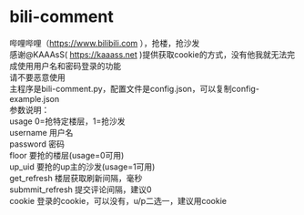 # bili-comment
哔哩哔哩（https://www.bilibili.com ），抢楼，抢沙发  
感谢@KAAAsS( https://kaaass.net )提供获取cookie的方式，没有他我就无法完成使用用户名和密码登录的功能  
请不要恶意使用  
主程序是bili-comment.py，配置文件是config.json，可以复制config-example.json  
参数说明：  
usage 0=抢特定楼层，1=抢沙发  
username 用户名  
password 密码  
floor 要抢的楼层(usage=0可用)  
up_uid 要抢的up主的沙发(usage=1可用)  
get_refresh 楼层获取刷新间隔，毫秒  
submmit_refresh 提交评论间隔，建议0  
cookie 登录的cookie，可以没有，u/p二选一，建议用cookie  
